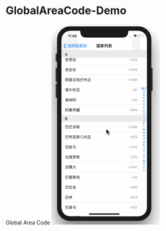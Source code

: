 # GlobalAreaCode-Demo
Global Area Code
![Image](https://github.com/xby023/GlobalAreaCode-Demo/blob/master/CodeList.gif?raw=true)
